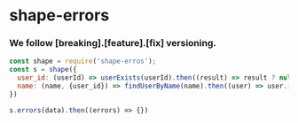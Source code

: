 # shape-errors
### We follow [breaking].[feature].[fix] versioning.

```js
const shape = require('shape-erros');
const s = shape({
  user_id: (userId) => userExists(userId).then((result) => result ? null : 'invalid user'),
  name: (name, {user_id}) => findUserByName(name).then((user) => user.id === user_id ? null : 'invalid name')
})

s.errors(data).then((errors) => {})
```
